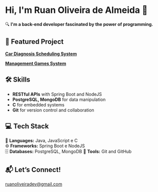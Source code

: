 # Hi, I'm Ruan Oliveira de Almeida 👋

🔍 **I'm a back-end developer fascinated by the power of programming.**

## 🚀 Featured Project

**[Car Diagnosis Scheduling System](https://github.com/RuanDEV0/car-diagnosis-scheduling-system)**

**[Management Games System](https://github.com/RuanDEV0/games-list)**

## 🛠️ Skills

- **RESTful APIs** with Spring Boot and NodeJS
- **PostgreSQL, MongoDB** for data manipulation
- **C** for embedded systems
- **Git** for version control and collaboration

## 💻 Tech Stack

🌟 **Languages:** Java, JavaScript e C  
⚙️ **Frameworks:** Spring Boot e NodeJS  
🗄️ **Databases:** PostgreSQL, MongoDB
🔧 **Tools:** Git and GitHub

## 📬 Let’s Connect!

[ruanoliveiradev@gmail.com](mailto:ruanoliveiradev@gmail.com)
